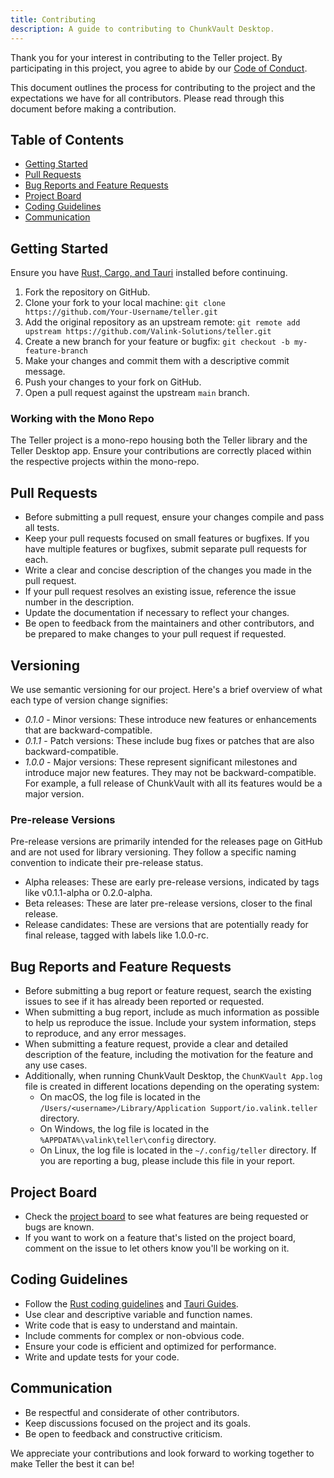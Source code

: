 ```yaml
---
title: Contributing
description: A guide to contributing to ChunkVault Desktop.
---
```


Thank you for your interest in contributing to the Teller project. By participating in this project, you agree to abide by our [Code of Conduct](CODE_OF_CONDUCT.md).

This document outlines the process for contributing to the project and the expectations we have for all contributors. Please read through this document before making a contribution.

## Table of Contents

*   [Getting Started](#getting-started)
*   [Pull Requests](#pull-requests)
*   [Bug Reports and Feature Requests](#bug-reports-and-feature-requests)
*   [Project Board](#project-board)
*   [Coding Guidelines](#coding-guidelines)
*   [Communication](#communication)


## Getting Started

Ensure you have [Rust, Cargo, and Tauri](https://tauri.studio/en/docs/getting-started/intro) installed before continuing.

1.  Fork the repository on GitHub.
2.  Clone your fork to your local machine: `git clone https://github.com/Your-Username/teller.git`
3.  Add the original repository as an upstream remote: `git remote add upstream https://github.com/Valink-Solutions/teller.git`
4.  Create a new branch for your feature or bugfix: `git checkout -b my-feature-branch`
5.  Make your changes and commit them with a descriptive commit message.
6.  Push your changes to your fork on GitHub.
7.  Open a pull request against the upstream `main` branch.

### Working with the Mono Repo

The Teller project is a mono-repo housing both the Teller library and the Teller Desktop app. Ensure your contributions are correctly placed within the respective projects within the mono-repo.

## Pull Requests

*   Before submitting a pull request, ensure your changes compile and pass all tests.
*   Keep your pull requests focused on small features or bugfixes. If you have multiple features or bugfixes, submit separate pull requests for each.
*   Write a clear and concise description of the changes you made in the pull request.
*   If your pull request resolves an existing issue, reference the issue number in the description.
*   Update the documentation if necessary to reflect your changes.
*   Be open to feedback from the maintainers and other contributors, and be prepared to make changes to your pull request if requested.

## Versioning

We use semantic versioning for our project. Here's a brief overview of what each type of version change signifies:

*   *0.1.0* - Minor versions: These introduce new features or enhancements that are backward-compatible.
*   *0.1.1* - Patch versions: These include bug fixes or patches that are also backward-compatible.
*   *1.0.0* - Major versions: These represent significant milestones and introduce major new features. They may not be backward-compatible. For example, a full release of ChunkVault with all its features would be a major version.

### Pre-release Versions

Pre-release versions are primarily intended for the releases page on GitHub and are not used for library versioning. They follow a specific naming convention to indicate their pre-release status.

*   Alpha releases: These are early pre-release versions, indicated by tags like v0.1.1-alpha or 0.2.0-alpha.
*   Beta releases: These are later pre-release versions, closer to the final release.
*   Release candidates: These are versions that are potentially ready for final release, tagged with labels like 1.0.0-rc.

## Bug Reports and Feature Requests

*   Before submitting a bug report or feature request, search the existing issues to see if it has already been reported or requested.
*   When submitting a bug report, include as much information as possible to help us reproduce the issue. Include your system information, steps to reproduce, and any error messages.
*   When submitting a feature request, provide a clear and detailed description of the feature, including the motivation for the feature and any use cases.
*   Additionally, when running ChunkVault Desktop, the `ChunKVault App.log` file is created in different locations depending on the operating system:
    - On macOS, the log file is located in the `/Users/<username>/Library/Application Support/io.valink.teller` directory.
    - On Windows, the log file is located in the `%APPDATA%\valink\teller\config` directory.
    - On Linux, the log file is located in the `~/.config/teller` directory.
   If you are reporting a bug, please include this file in your report.

## Project Board

*   Check the [project board](https://github.com/orgs/Valink-Solutions/projects/4) to see what features are being requested or bugs are known.
*   If you want to work on a feature that's listed on the project board, comment on the issue to let others know you'll be working on it.

## Coding Guidelines

*   Follow the [Rust coding guidelines](https://rust-lang.github.io/api-guidelines/) and [Tauri Guides](https://tauri.app/v1/guides/).
*   Use clear and descriptive variable and function names.
*   Write code that is easy to understand and maintain.
*   Include comments for complex or non-obvious code.
*   Ensure your code is efficient and optimized for performance.
*   Write and update tests for your code.

## Communication

*   Be respectful and considerate of other contributors.
*   Keep discussions focused on the project and its goals.
*   Be open to feedback and constructive criticism.

We appreciate your contributions and look forward to working together to make Teller the best it can be!